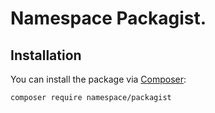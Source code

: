 # Namespace Packagist.

## Installation

You can install the package via [Composer](https://getcomposer.org/):

```bash
composer require namespace/packagist
```
